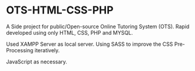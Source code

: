 # OTS-HTML-CSS-PHP

 A Side project for public/Open-source Online Tutoring System (OTS).
 Rapid developed using only HTML, CSS, PHP and MYSQL.

 Used XAMPP Server as local server.
 Using SASS to improve the CSS Pre-Processing iteratively.
 
 JavaScript as necessary.
